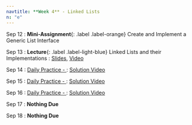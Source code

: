 ```yaml
---
navtitle: **Week 4** - Linked Lists
n: "e"
---
```


Sep 12
: **Mini-Assignment**{: .label .label-orange} Create and Implement a Generic List Interface

Sep 13
: **Lecture**{: .label .label-light-blue} Linked Lists and their Implementations
    : [Slides](), [Video]()

Sep 14
: [Daily Practice - ](https://leetcode.com/problems/)
    : [Solution Video]()

Sep 15
: [Daily Practice - ](https://leetcode.com/problems/)
    : [Solution Video]()

Sep 16
: [Daily Practice - ](https://leetcode.com/problems/)
    : [Solution Video]()

Sep 17
: **Nothing Due**

Sep 18
: **Nothing Due**

